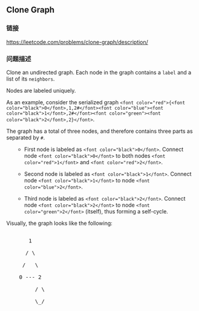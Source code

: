 ## Clone Graph  
### 链接  
https://leetcode.com/problems/clone-graph/description/  
### 问题描述

Clone an undirected graph. Each node in the graph contains a `label` and a list of its `neighbors`.



Nodes are labeled uniquely.



As an example, consider the serialized graph `<font color="red">{<font color="black">0</font>,1,2#</font><font color="blue"><font color="black">1</font>,2#</font><font color="green"><font color="black">2</font>,2}</font>`.



The graph has a total of three nodes, and therefore contains three parts as separated by `#`.
<ol>
- First node is labeled as `<font color="black">0</font>`. Connect node `<font color="black">0</font>` to both nodes `<font color="red">1</font>` and `<font color="red">2</font>`.
- Second node is labeled as `<font color="black">1</font>`. Connect node `<font color="black">1</font>` to node `<font color="blue">2</font>`.
- Third node is labeled as `<font color="black">2</font>`. Connect node `<font color="black">2</font>` to node `<font color="green">2</font>` (itself), thus forming a self-cycle.
</ol>



Visually, the graph looks like the following:
<pre>
       1
      / \
     /   \
    0 --- 2
         / \
         \_/
</pre>

